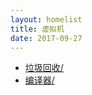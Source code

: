 ```yaml
---
layout: homelist
title: 虚拟机
date: 2017-09-27
---
```


* [垃圾回收/](/home/hotspot/gc/?垃圾回收,虚拟机)
* [编译器/](/home/hotspot/compiler/?编译器,虚拟机)
